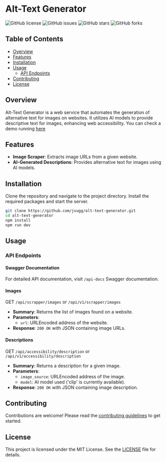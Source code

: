 # Alt-Text Generator

![GitHub license](https://img.shields.io/github/license/jsugg/alt-text-generator)
![GitHub issues](https://img.shields.io/github/issues/jsugg/alt-text-generator)
![GitHub stars](https://img.shields.io/github/stars/jsugg/alt-text-generator)
![GitHub forks](https://img.shields.io/github/forks/jsugg/alt-text-generator)

## Table of Contents
- [Overview](#overview)
- [Features](#features)
- [Installation](#installation)
- [Usage](#usage)
  - [API Endpoints](#api-endpoints)
- [Contributing](#contributing)
- [License](#license)

## Overview
Alt-Text Generator is a web service that automates the generation of alternative text for images on websites. It utilizes AI models to provide descriptive text for images, enhancing web accessibility. You can check a demo running [here](https://wcag.qcraft.dev)

## Features
- **Image Scraper**: Extracts image URLs from a given website.
- **AI-Generated Descriptions**: Provides alternative text for images using AI models.

## Installation
Clone the repository and navigate to the project directory. Install the required packages and start the server.
```bash
git clone https://github.com/jsugg/alt-text-generator.git
cd alt-text-generator
npm install
npm run dev
```

## Usage

### API Endpoints

#### Swagger Documentation
For detailed API documentation, visit `/api-docs` Swagger documentation.

#### Images
GET `/api/scrapper/images` or `/api/v1/scrapper/images`
- **Summary**: Returns the list of images found on a website.
- **Parameters**:
  - `url`: URLEncoded address of the website.
- **Response**: `200 OK` with JSON containing image URLs.

#### Descriptions
GET `/api/accessibility/description` or `/api/v1/accessibility/description`
- **Summary**: Returns a description for a given image.
- **Parameters**:
  - `image_source`: URLEncoded address of the image.
  - `model`: AI model used ('clip' is currently available).
- **Response**: `200 OK` with JSON containing image description.

## Contributing
Contributions are welcome! Please read the [contributing guidelines](CONTRIBUTING.md) to get started.

## License
This project is licensed under the MIT License. See the [LICENSE](LICENSE) file for details.
